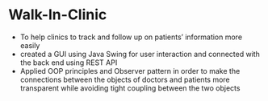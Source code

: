 # Walk-In-Clinic

- To help clinics to track and follow up on patients’ information more easily
- created a GUI using Java Swing for user interaction and connected with the back end using REST API
- Applied OOP principles and Observer pattern in order to make the connections between the objects of doctors and patients more transparent while avoiding tight coupling between the two objects
